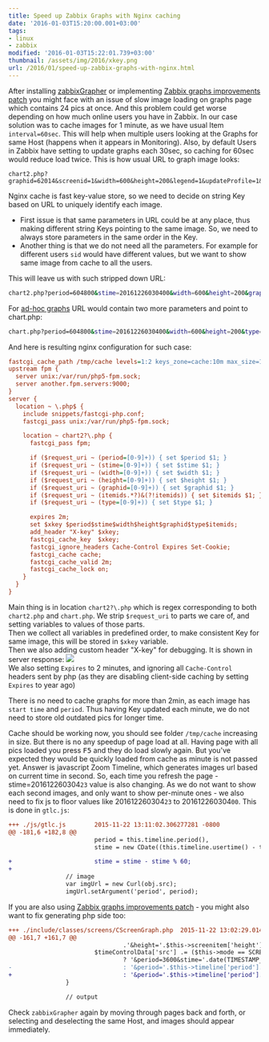 ```yaml
---
title: Speed up Zabbix Graphs with Nginx caching
date: '2016-01-03T15:20:00.001+03:00'
tags:
- linux
- zabbix
modified: '2016-01-03T15:22:01.739+03:00'
thumbnail: /assets/img/2016/xkey.png
url: /2016/01/speed-up-zabbix-graphs-with-nginx.html
---
```

After installing [zabbixGrapher](/2016/08/zabbix-vs-graphs.html) or implementing [Zabbix graphs improvements patch](/2015/08/zabbix-graphs-improvements-patch.html) you might face with an issue of slow image loading on graphs page which contains 24  pics at once. And this problem could get worse depending on how much online users you have in Zabbix. In our case solution was to cache images for 1 minute, as we have usual Item `interval=60sec`. This will help when multiple users looking at the Graphs for same Host (happens when it appears in Monitoring). Also, by default Users in Zabbix have setting to update graphs each 30sec, so caching for 60sec would reduce load twice.
This is how usual URL to graph image looks:
```shell
chart2.php?graphid=62014&screenid=1&width=600&height=200&legend=1&updateProfile=1&profileIdx=web.screens&profileIdx2=62014&period=604800&stime=20161226030400&sid=f3df43d8c3f401ec
```

Nginx cache is fast key-value store, so we need to decide on string Key based on URL to uniquely identify each image. 
- First issue is that same parameters in URL could be at any place, thus making different string Keys pointing to the same image. So, we need to always store parameters in the same order in the Key.
- Another thing is that we do not need all the parameters. For example for different users `sid` would have different values, but we want to show same image from cache to all the users.

This will leave us with such stripped down URL:
```bash
chart2.php?period=604800&stime=20161226030400&width=600&height=200&graphid=62014
```

For [ad-hoc graphs](https://www.zabbix.com/documentation/2.4/manual/config/visualisation/graphs/adhoc) URL would contain two more parameters and point to chart.php:
```bash
chart.php?period=604800&stime=20161226030400&width=600&height=200&type=0&itemids%5B0%5D=34843&itemids%5B1%5D=34844&itemids%5B2%5D=34845
````

And here is resulting nginx configuration for such case:
```ini
fastcgi_cache_path /tmp/cache levels=1:2 keys_zone=cache:10m max_size=1G;
upstream fpm {
  server unix:/var/run/php5-fpm.sock;
  server another.fpm.servers:9000;
}
server {
  location ~ \.php$ {
    include snippets/fastcgi-php.conf;
    fastcgi_pass unix:/var/run/php5-fpm.sock;

    location ~ chart2?\.php {
      fastcgi_pass fpm;

      if ($request_uri ~ (period=[0-9]+)) { set $period $1; }
      if ($request_uri ~ (stime=[0-9]+)) { set $stime $1; }
      if ($request_uri ~ (width=[0-9]+)) { set $width $1; }
      if ($request_uri ~ (height=[0-9]+)) { set $height $1; }
      if ($request_uri ~ (graphid=[0-9]+)) { set $graphid $1; }
      if ($request_uri ~ (itemids.*?)&(?!itemids)) { set $itemids $1; }
      if ($request_uri ~ (type=[0-9]+)) { set $type $1; }

      expires 2m;
      set $xkey $period$stime$width$height$graphid$type$itemids;
      add_header "X-key" $xkey;
      fastcgi_cache_key  $xkey;
      fastcgi_ignore_headers Cache-Control Expires Set-Cookie;
      fastcgi_cache cache;
      fastcgi_cache_valid 2m;
      fastcgi_cache_lock on;
    }
  }
}
```
Main thing is in location `chart2?\.php` which is regex corresponding to both `chart2.php` and `chart.php`. We strip `$request_uri` to parts we care of, and setting variables to values of those parts.  
Then we collect all variables in predefined order, to make consistent Key for same image, this will be stored in `$xkey` variable.  
Then we also adding custom header "X-key" for debugging. It is shown in server response:
![](/assets/img/2016/xkey.png)  
We also setting `Expires` to 2 minutes, and ignoring all `Cache-Control` headers sent by php (as they are disabling client-side caching by setting `Expires` to year ago)

There is no need to cache graphs for more than 2min, as each image has `start time` and `period`. Thus having Key updated each minute, we do not need to store old outdated pics for longer time.

Cache should be working now, you should see folder `/tmp/cache` increasing in size. But there is no any speedup of page load at all. Having page with all pics loaded you press <kbd>F5</kbd> and they do load slowly again. But you've expected they would be quickly loaded from cache as minute is not passed yet. Answer is javascript Zoom Timeline, which generates images url based on current time in second. So, each time you refresh the page - stime=201612260304`23` value is also changing. As we do not want to show each second images, and only want to show per-minute ones - we also need to fix js to floor values like 201612260304`23` to 201612260304`00`. This is done in `gtlc.js`:
```diff
+++ ./js/gtlc.js        2015-11-22 13:11:02.306277281 -0800
@@ -181,6 +182,8 @@
                        period = this.timeline.period(),
                        stime = new CDate((this.timeline.usertime() - this.timeline.period()) * 1000).getZBXDate();

+                       stime = stime - stime % 60;
+
                // image
                var imgUrl = new Curl(obj.src);
                imgUrl.setArgument('period', period);
```
If you are also using [Zabbix graphs improvements patch](/2015/08/zabbix-graphs-improvements-patch.html) - you might also want to fix generating php side too:
```diff
+++ ./include/classes/screens/CScreenGraph.php  2015-11-22 13:02:29.014493480 -0800
@@ -161,7 +161,7 @@
                                .'&height='.$this->screenitem['height'].'&legend='.$legend.$this->getProfileUrlParams();
                        $timeControlData['src'] .= ($this->mode == SCREEN_MODE_EDIT)
                                ? '&period=3600&stime='.date(TIMESTAMP_FORMAT, time())
-                               : '&period='.$this->timeline['period'].'&stime='.$this->timeline['stimeNow'];
+                               : '&period='.$this->timeline['period'].'&stime='.($this->timeline['stimeNow'] - $this->timeline['stimeNow'] % 100);
                }

                // output
```
Check `zabbixGrapher` again by moving through pages back and forth, or selecting and deselecting the same Host, and images should appear immediately.
